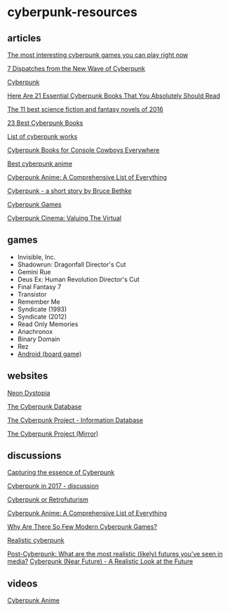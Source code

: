 # cyberpunk-resources

## articles

[The most interesting cyberpunk games you can play right now](http://www.gamesradar.com/best-cyberpunk-games/)

[7 Dispatches from the New Wave of Cyberpunk](https://www.barnesandnoble.com/blog/sci-fi-fantasy/7-dispatches-new-wave-cyberpunk/)

[Cyberpunk](https://www.goodreads.com/genres/cyberpunk)

[Here Are 21 Essential Cyberpunk Books That You Absolutely Should Read](https://www.gizmodo.com.au/2016/01/the-essential-cyberpunk-reading-list/)

[The 11 best science fiction and fantasy novels of 2016](https://www.theverge.com/2016/12/28/13792040/sci-fi-fantasy-book-year-in-review-best-of-2016)

[23 Best Cyberpunk Books](https://best-sci-fi-books.com/23-best-cyberpunk-books/)

[List of cyberpunk works](https://en.wikipedia.org/wiki/List_of_cyberpunk_works)

[Cyberpunk Books for Console Cowboys Everywhere](https://theportalist.com/cyberpunk-books-for-console-cowboys-everywhere)

[Best cyberpunk anime](http://www.anime-planet.com/anime/tags/cyberpunk)

[Cyberpunk Anime: A Comprehensive List of Everything](https://www.exolymph.news/2016/06/04/cyberpunk-anime-comprehensive-list/)

[Cyberpunk - a short story by Bruce Bethke](http://www.infinityplus.co.uk/stories/cpunk.htm)

[Cyberpunk Games](http://lateblt.tripod.com/cybgames.htm)

[Cyberpunk Cinema: Valuing The Virtual](https://the-artifice.com/cyberpunk-cinema/)

## games

* Invisible, Inc.
* Shadowrun: Dragonfall Director's Cut
* Gemini Rue
* Deus Ex: Human Revolution Director's Cut
* Final Fantasy 7
* Transistor
* Remember Me
* Syndicate (1993)
* Syndicate (2012)
* Read Only Memories
* Anachronox
* Binary Domain
* Rez
* [Android (board game)](https://en.wikipedia.org/wiki/Android_(board_game))

## websites

[Neon Dystopia](https://www.neondystopia.com/)

[The Cyberpunk Database](https://cyberpunkdatabase.net/)

[The Cyberpunk Project - Information Database](http://project.cyberpunk.ru/idb/)

[The Cyberpunk Project (Mirror)](http://irc.liber-mundi.org/cp_project.php?lng=us)

## discussions

[Capturing the essence of Cyberpunk](https://scifi.stackexchange.com/questions/2383/capturing-the-essence-of-cyberpunk/2384)

[Cyberpunk in 2017 - discussion](https://www.reddit.com/r/Cyberpunk/comments/6d0vxo/cyberpunk_in_2017_discussion/)

[Cyberpunk or Retrofuturism](https://www.reddit.com/r/RetroFuturism/comments/64i5p2/cyberpunk_or_retrofuturism/)

[Cyberpunk Anime: A Comprehensive List of Everything](https://www.reddit.com/r/Cyberpunk/comments/4mlbci/cyberpunk_anime_a_comprehensive_list_of_everything/)

[Why Are There So Few Modern Cyberpunk Games?](https://www.reddit.com/r/Games/comments/2gh33s/why_are_there_so_few_modern_cyberpunk_games/)

[Realistic cyberpunk](https://www.reddit.com/r/suggestmeabook/comments/2tmund/realistic_cyberpunk/)

[Post-Cyberpunk: What are the most realistic (likely) futures you've seen in media?](https://www.reddit.com/r/Cyberpunk/comments/4e2bnv/postcyberpunk_what_are_the_most_realistic_likely/)
[Cyberpunk (Near Future) - A Realistic Look at the Future ](http://www.giantitp.com/forums/showthread.php?367867-Cyberpunk-(Near-Future)-A-Realistic-Look-at-the-Future)

## videos

[Cyberpunk Anime](https://www.youtube.com/watch?v=23HPiGe6WW4)
